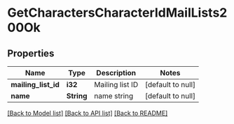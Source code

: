 # GetCharactersCharacterIdMailLists200Ok

## Properties
Name | Type | Description | Notes
------------ | ------------- | ------------- | -------------
**mailing_list_id** | **i32** | Mailing list ID | [default to null]
**name** | **String** | name string | [default to null]

[[Back to Model list]](../README.md#documentation-for-models) [[Back to API list]](../README.md#documentation-for-api-endpoints) [[Back to README]](../README.md)


